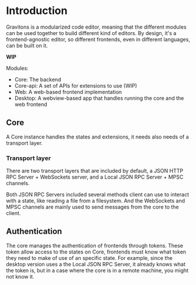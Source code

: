 # Introduction
Gravitons is a modularized code editor, meaning that the different modules can be used together to build different kind of editors. By design, it's a frontend-agnostic editor, so different frontends, even in different languages, can be built on it.

**WIP**

Modules:
- Core: The backend
- Core-api: A set of APIs for extensions to use (WIP)
- Web: A web-based frontend implementation
- Desktop: A webview-based app that handles running the core and the web frontend

## Core
A Core instance handles the states and extensions, it needs also needs of a transport layer.

### Transport layer
There are two transport layers that are included by default, a JSON HTTP RPC Server + WebSockets server, and a Local JSON RPC Server + MPSC channels.

Both JSON RPC Servers included several methods client can use to interact with a state, like reading a file from a filesystem. And the WebSockets and MPSC channels are mainly used to send messages from the core to the client.

## Authentication
The core manages the authentication of frontends through tokens. These token allow access to the states on Core, frontends must know what token they need to make of use of an specific state. For example, since the desktop version uses a the Local JSON RPC Server, it already knows what the token is, but in a case where the core is in a remote machine, you might not know it.

